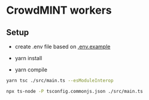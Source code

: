 # CrowdMINT workers

## Setup

- create .env file based on [.env.example](./.env.example)
- yarn install

- yarn compile

```bash
yarn tsc ./src/main.ts --esModuleInterop
```

```bash
npx ts-node -P tsconfig.commonjs.json ./src/main.ts
```